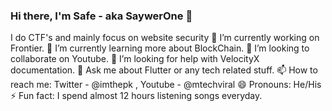 ### Hi there, I'm Safe - aka SaywerOne 👋
I do CTF's and mainly focus on website security
    🔭 I’m currently working on Frontier.
    🌱 I’m currently learning more about BlockChain.
    👯 I’m looking to collaborate on Youtube.
    🤔 I’m looking for help with VelocityX documentation.
    💬 Ask me about Flutter or any tech related stuff.
    📫 How to reach me: Twitter - @imthepk , Youtube - @mtechviral
    😄 Pronouns: He/His
    ⚡ Fun fact: I spend almost 12 hours listening songs everyday.






